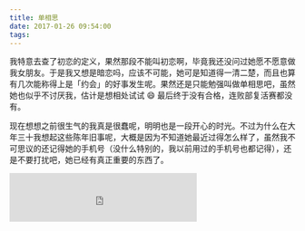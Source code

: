 ```yaml
---
title: 单相思
date: 2017-01-26 09:54:00
tags:
---
```


我特意去查了初恋的定义，果然那段不能叫初恋啊，毕竟我还没问过她愿不愿意做我女朋友。于是我又想是暗恋吗，应该不可能，她可是知道得一清二楚，而且也算有几次能称得上是「约会」的好事发生呢。果然还是只能勉强叫做单相思吧，虽然她也似乎不讨厌我，估计是想相处试试 😄 最后终于没有合格，连败部复活赛都没有。

现在想想之前很生气的我真是很蠢呢，明明也是一段开心的时光。不过为什么在大年三十我想起这些陈年旧事呢，大概是因为不知道她最近过得怎么样了，虽然我不可思议的还记得她的手机号（没什么特别的，我以前用过的手机号也都记得），还是不要打扰吧，她已经有真正重要的东西了。

<iframe frameborder="no" border="0" marginwidth="0" marginheight="0" width=330 height=86 src="http://music.163.com/outchain/player?type=2&id=28953511&auto=1&height=66"></iframe>
